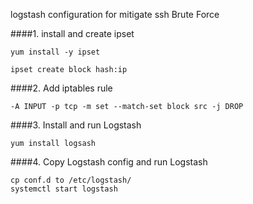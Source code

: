 logstash configuration for mitigate ssh Brute Force 

####1. install and create ipset
```
yum install -y ipset

ipset create block hash:ip
```

####2. Add iptables rule

```
-A INPUT -p tcp -m set --match-set block src -j DROP
```

####3. Install and run Logstash
```
yum install logsash
```

####4. Copy Logstash config and run Logstash
```
cp conf.d to /etc/logstash/
systemctl start logstash
```
